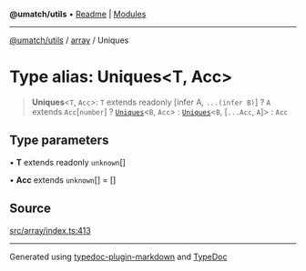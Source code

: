 **@umatch/utils** • [Readme](../../index.md) \| [Modules](../../modules.md)

***

[@umatch/utils](../../modules.md) / [array](../index.md) / Uniques

# Type alias: Uniques\<T, Acc\>

> **Uniques**\<`T`, `Acc`\>: `T` extends readonly [infer A, `...(infer B)`] ? `A` extends `Acc`\[`number`\] ? [`Uniques`](Uniques.md)\<`B`, `Acc`\> : [`Uniques`](Uniques.md)\<`B`, [`...Acc`, `A`]\> : `Acc`

## Type parameters

• **T** extends readonly `unknown`[]

• **Acc** extends `unknown`[] = []

## Source

[src/array/index.ts:413](https://github.com/umatch-oficial/utils/blob/4c813c4/src/array/index.ts#L413)

***

Generated using [typedoc-plugin-markdown](https://www.npmjs.com/package/typedoc-plugin-markdown) and [TypeDoc](https://typedoc.org/)
